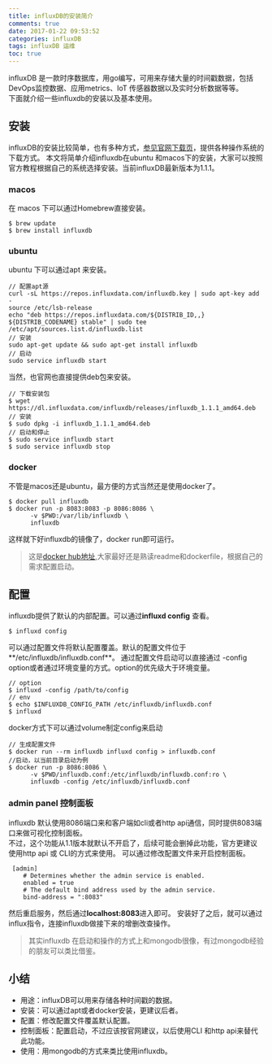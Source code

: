 ```yaml
---
title: influxDB的安装简介 
comments: true
date: 2017-01-22 09:53:52
categories: influxDB
tags: influxDB 运维
toc: true
---
```

influxDB 是一款时序数据库，用go编写，可用来存储大量的时间戳数据，包括DevOps监控数据、应用metrics、IoT 传感器数据以及实时分析数据等等。  
下面就介绍一些influxdb的安装以及基本使用。
<!--more-->
## 安装
influxDB的安装比较简单，也有多种方式，[参见官网下载页](https://www.influxdata.com/downloads/#influxdb)，提供各种操作系统的下载方式。
本文将简单介绍influxdb在ubuntu 和macos下的安装，大家可以按照官方教程根据自己的系统选择安装。当前influxDB最新版本为1.1.1。

### macos
在 macos 下可以通过Homebrew直接安装。
```
$ brew update
$ brew install influxdb
```
### ubuntu
ubuntu 下可以通过apt 来安装。
```
// 配置apt源
curl -sL https://repos.influxdata.com/influxdb.key | sudo apt-key add -
source /etc/lsb-release
echo "deb https://repos.influxdata.com/${DISTRIB_ID,,} ${DISTRIB_CODENAME} stable" | sudo tee /etc/apt/sources.list.d/influxdb.list
// 安装
sudo apt-get update && sudo apt-get install influxdb
// 启动
sudo service influxdb start
```
当然，也官网也直接提供deb包来安装。
```
// 下载安装包
$ wget https://dl.influxdata.com/influxdb/releases/influxdb_1.1.1_amd64.deb
// 安装
$ sudo dpkg -i influxdb_1.1.1_amd64.deb
// 启动和停止
$ sudo service influxdb start
$ sudo service influxdb stop
```
### docker
不管是macos还是ubuntu，最方便的方式当然还是使用docker了。
```
$ docker pull influxdb
$ docker run -p 8083:8083 -p 8086:8086 \
      -v $PWD:/var/lib/influxdb \
      influxdb
```
这样就下好influxdb的镜像了，docker run即可运行。
> 这是[docker hub地址](https://hub.docker.com/_/influxdb/),大家最好还是熟读readme和dockerfile，根据自己的需求配置启动。  

## 配置
influxdb提供了默认的内部配置。可以通过**influxd config** 查看。
```
$ influxd config
```
可以通过配置文件将默认配置覆盖。默认的配置文件位于**/etc/influxdb/influxdb.conf**。
通过配置文件启动可以直接通过 -config option或者通过环境变量的方式。option的优先级大于环境变量。
```
// option
$ influxd -config /path/to/config
// env
$ echo $INFLUXDB_CONFIG_PATH /etc/influxdb/influxdb.conf
$ influxd
```
docker方式下可以通过volume制定config来启动
```
// 生成配置文件
$ docker run --rm influxdb influxd config > influxdb.conf
//启动，以当前目录启动为例
$ docker run -p 8086:8086 \
      -v $PWD/influxdb.conf:/etc/influxdb/influxdb.conf:ro \
      influxdb -config /etc/influxdb/influxdb.conf
```
### admin panel 控制面板
influxdb 默认使用8086端口来和客户端如cli或者http api通信，同时提供8083端口来做可视化控制面板。  
不过，这个功能从1.1版本就默认不开启了，后续可能会删掉此功能，官方更建议使用http api 或 CLI的方式来使用。
可以通过修改配置文件来开启控制面板。
```
 [admin]
    # Determines whether the admin service is enabled.
    enabled = true
    # The default bind address used by the admin service.
    bind-address = ":8083"
```  
然后重启服务，然后通过**localhost:8083**进入即可。
安装好了之后，就可以通过influx指令，连接influxdb做接下来的增删改查操作。
> 其实influxdb 在启动和操作的方式上和mongodb很像，有过mongodb经验的朋友可以类比借鉴。

## 小结
- 用途：influxDB可以用来存储各种时间戳的数据。
- 安装：可以通过apt或者docker安装，更建议后者。
- 配置：修改配置文件覆盖默认配置。
- 控制面板：配置启动，不过应该按官网建议，以后使用CLI 和http api来替代此功能。
- 使用：用mongodb的方式来类比使用influxdb。

